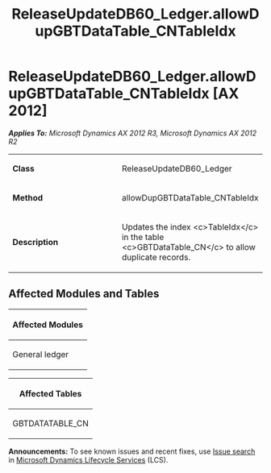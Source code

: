 ﻿---
title: ReleaseUpdateDB60_Ledger.allowDupGBTDataTable_CNTableIdx
TOCTitle: ReleaseUpdateDB60_Ledger.allowDupGBTDataTable_CNTableIdx
ms:assetid: 7e17d66f-0c8f-3404-55f7-22f664fdde98
ms:mtpsurl: https://msdn.microsoft.com/en-us/library/JJ685841(v=AX.60)
ms:contentKeyID: 49709295
ms.date: 05/18/2015
mtps_version: v=AX.60
---

# ReleaseUpdateDB60\_Ledger.allowDupGBTDataTable\_CNTableIdx [AX 2012]


_**Applies To:** Microsoft Dynamics AX 2012 R3, Microsoft Dynamics AX 2012 R2_

<table>
<colgroup>
<col style="width: 50%" />
<col style="width: 50%" />
</colgroup>
<tbody>
<tr class="odd">
<td><p><strong>Class</strong></p></td>
<td><p>ReleaseUpdateDB60_Ledger</p></td>
</tr>
<tr class="even">
<td><p><strong>Method</strong></p></td>
<td><p>allowDupGBTDataTable_CNTableIdx</p></td>
</tr>
<tr class="odd">
<td><p><strong>Description</strong></p></td>
<td><p>Updates the index &lt;c&gt;TableIdx&lt;/c&gt; in the table &lt;c&gt;GBTDataTable_CN&lt;/c&gt; to allow duplicate records.</p></td>
</tr>
</tbody>
</table>


## Affected Modules and Tables

<table>
<colgroup>
<col style="width: 100%" />
</colgroup>
<thead>
<tr class="header">
<th><p>Affected Modules</p></th>
</tr>
</thead>
<tbody>
<tr class="odd">
<td><p>General ledger</p></td>
</tr>
</tbody>
</table>


<table>
<colgroup>
<col style="width: 100%" />
</colgroup>
<thead>
<tr class="header">
<th><p>Affected Tables</p></th>
</tr>
</thead>
<tbody>
<tr class="odd">
<td><p>GBTDATATABLE_CN</p></td>
</tr>
</tbody>
</table>

  
**Announcements:** To see known issues and recent fixes, use [Issue search](http://go.microsoft.com/fwlink/?linkid=389258) in [Microsoft Dynamics Lifecycle Services](http://go.microsoft.com/fwlink/?linkid=306505) (LCS).

